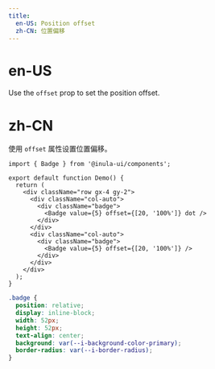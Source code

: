 ```yaml
---
title:
  en-US: Position offset
  zh-CN: 位置偏移
---
```


# en-US

Use the `offset` prop to set the position offset.

# zh-CN

使用 `offset` 属性设置位置偏移。

```tsx
import { Badge } from '@inula-ui/components';

export default function Demo() {
  return (
    <div className="row gx-4 gy-2">
      <div className="col-auto">
        <div className="badge">
          <Badge value={5} offset={[20, '100%']} dot />
        </div>
      </div>
      <div className="col-auto">
        <div className="badge">
          <Badge value={5} offset={[20, '100%']} />
        </div>
      </div>
    </div>
  );
}
```

```scss
.badge {
  position: relative;
  display: inline-block;
  width: 52px;
  height: 52px;
  text-align: center;
  background: var(--i-background-color-primary);
  border-radius: var(--i-border-radius);
}
```
